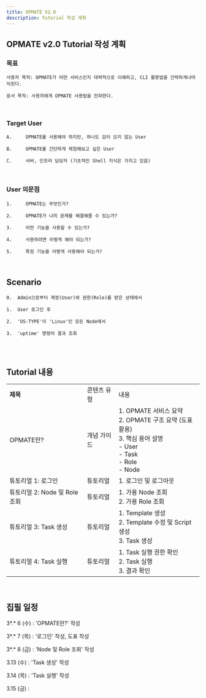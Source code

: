 ```yaml
---
title: OPMATE V2.0
description: Tutorial 작성 계획
---
```


## OPMATE v2.0 Tutorial 작성 계획


### 목표

	사용자 목적: OPMATE가 어떤 서비스인지 대략적으로 이해하고, CLI 활용법을 간략하게나마 익힌다. 
	
	문서 목적: 사용자에게 OPMATE 사용법을 전파한다.

<br>


### Target User

	A.     OPMATE를 사용해야 하지만, 하나도 감이 오지 않는 User
	
	B.     OPMATE를 간단하게 체험해보고 싶은 User
	
	C.     서버, 인프라 담당자 (기초적인 Shell 지식은 가지고 있음)

<br>


### User 의문점

	1.     OPMATE는 무엇인가?
	
	2.     OPMATE가 나의 문제를 해결해줄 수 있는가?
	
	3.     어떤 기능을 사용할 수 있는가? 
	
	4.     사용하려면 어떻게 해야 되는가?
	
	5.     특정 기능을 어떻게 사용해야 되는가? 
	
<br>


## Scenario

	0. 	Admin으로부터 계정(User)와 권한(Role)를 받은 상태에서

	1. 	User 로그인 후
	
	2. 	'OS-TYPE'이 'Linux'인 모든 Node에서

	3. 	'uptime' 명령어 결과 조회

<br>
<br>

## Tutorial 내용

|                            |        |                                                                                                    |
| -------------------------- | ------ | -------------------------------------------------------------------------------------------------- |
| **제목**                     | 콘텐츠 유형 | 내용                                                                                                 |
| OPMATE란?                   | 개념 가이드 | 1. OPMATE 서비스 요약<br>2. OPMATE 구조 요약 (도표 활용)<br>3. 핵심 용어 설명<br>- User<br>- Task<br>- Role<br>- Node |
| 튜토리얼 1: 로그인            | 튜토리얼   | 1. 로그인 및 로그아웃                                                                                      |
| 튜토리얼 2: Node 및 Role 조회 | 튜토리얼   | 1. 가용 Node 조회<br>2. 가용 Role 조회                                                                     |
| 튜토리얼 3: Task 생성        | 튜토리얼   | 1. Template 생성<br>2. Template 수정 및 Script 생성<br>3. Task 생성                                         |
| 튜토리얼 4: Task 실행        | 튜토리얼   | 1. Task 실행 권한 확인<br>2. Task 실행<br>3. 결과 확인                                                         |

<br>

## 집필 일정

3*.* 6 (수) : 'OPMATE란?' 작성

3*.* 7 (목) : '로그인' 작성, 도표 작성

3*.* 8 (금) : 'Node 및 Role 조회' 작성

3.13 (수) : 'Task 생성' 작성

3.14 (목) : 'Task 실행' 작성

3.15 (금) : 